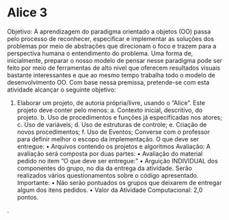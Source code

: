 # Alice 3

Objetivo:
A aprendizagem do paradigma orientado a objetos (OO) passa pelo processo de reconhecer, especificar e
implementar as soluções dos problemas por meio de abstrações que direcionam o foco e trazem para a
perspectiva humana o entendimento do problema. Uma forma de, inicialmente, preparar o nosso modelo
de pensar nesse paradigma pode ser feito por meio de ferramentas de alto nível que oferecem resultados
visuais bastante interessantes e que ao mesmo tempo trabalha todo o modelo de desenvolvimento OO.
Com base nessa premissa, pretende-se com esta atividade alcançar o seguinte objetivo:
1) Elaborar um projeto, de autoria própria/livre, usando o “Alice”. Este projeto deve conter pelo menos:
a. Contexto inicial, descritivo, do projeto.
b. Uso de procedimentos e funções já especificadas nos atores;
c. Uso de variáveis;
d. Uso de estruturas de controle;
e. Criação de novos procedimentos;
f. Uso de Eventos;
Converse com o professor para definir melhor o escopo da implementação.
O que deve ser entregue:
• Arquivos contendo os projetos e algoritmos
Avaliação:
A avaliação será composta por duas partes:
• Avaliação do material pedido no item “O que deve ser entregue:”
• Arguição INDIVIDUAL dos componentes do grupo, no dia da entrega da atividade. Serão
realizados vários questionamentos sobre o código apresentado.
Importante:
• Não serão pontuados os grupos que deixarem de entregar algum dos itens pedidos.
• Valor da Atividade Computacional: 2,0 pontos.

.
